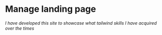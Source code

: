 # Manage landing page

###### I have developed this site to showcase what tailwind skills I have acquired over the times
